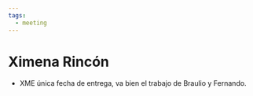 ```yaml
---
tags:
  - meeting
---
```


# Ximena Rincón

- XME única fecha de entrega, va bien el trabajo de Braulio y Fernando.
